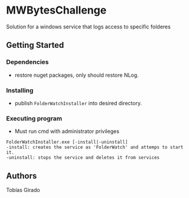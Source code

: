 # MWBytesChallenge

Solution for a windows service that logs access to specific folderes

## Getting Started

### Dependencies

* restore nuget packages, only should restore NLog.

### Installing

* publish `FolderWatchInstaller` into desired directory.

### Executing program

* Must run cmd with administrator privileges
```
FolderWatchInstaller.exe [-install|-uninstall]
-install: creates the service as 'FolderWatch' and attemps to start it.
-uninstall: stops the service and deletes it from services
```


## Authors

Tobías Girado
